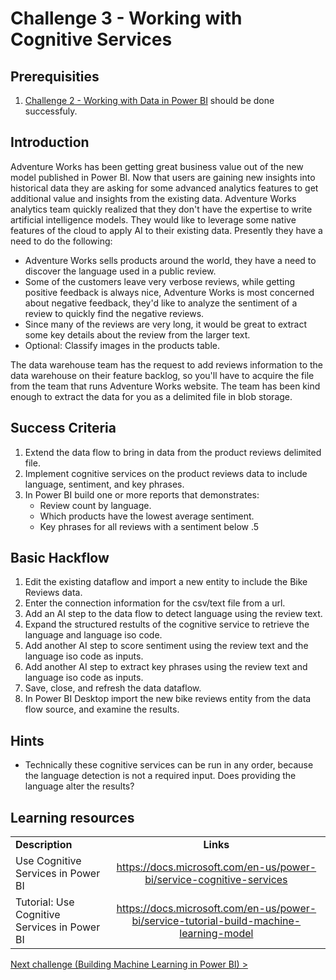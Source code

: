 # Challenge 3 - Working with Cognitive Services

## Prerequisities

1. [Challenge 2 - Working with Data in Power BI](./02-Dataflows.md) should be done successfuly.


## Introduction

Adventure Works has been getting great business value out of the new model published in Power BI.  Now that users are gaining new insights into historical data they are asking for some advanced analytics features to get additional value and insights from the existing data.  Adventure Works analytics team quickly realized that they don't have the expertise to write artificial intelligence models.  They would like to leverage some native features of the cloud to apply AI to their existing data.  Presently they have a need to do the following:
*   Adventure Works sells products around the world, they have a need to discover the language used in a public review.
*   Some of the customers leave very verbose reviews, while getting positive feedback is always nice, Adventure Works is most concerned about negative feedback, they'd like to analyze the sentiment of a review to quickly find the negative reviews.
*   Since many of the reviews are very long, it would be great to extract some key details about the review from the larger text.
*   Optional:  Classify images in the products table.

The data warehouse team has the request to add reviews information to the data warehouse on their feature backlog, so you'll have to acquire the file from the team that runs Adventure Works website.  The team has been kind enough to extract the data for you as a delimited file in blob storage.

## Success Criteria
1.  Extend the data flow to bring in data from the product reviews delimited file.
1.  Implement cognitive services on the product reviews data to include language, sentiment, and key phrases.
1.  In Power BI build one or more reports that demonstrates:
    *   Review count by language.
    *   Which products have the lowest average sentiment.
    * Key phrases for all reviews with a sentiment below .5

## Basic Hackflow
1. Edit the existing dataflow and import a new entity to include the Bike Reviews data.
1. Enter the connection information for the csv/text file from a url.
1. Add an AI step to the data flow to detect language using the review text.
1. Expand the structured restults of the cognitive service to retrieve the language and language iso code.
1. Add another AI step to score sentiment using the review text and the language iso code as inputs.
1. Add another AI step to extract key phrases using the review text and language iso code as inputs.
1. Save, close, and refresh the data dataflow.
1. In Power BI Desktop import the new bike reviews entity from the data flow source, and examine the results.

## Hints

*   Technically these cognitive services can be run in any order, because the language detection is not a required input.  Does providing the language alter the results?


## Learning resources

|                                            |                                                                                                                                                       |
| ------------------------------------------ | :---------------------------------------------------------------------------------------------------------------------------------------------------: |
| **Description**                            |                                                                       **Links**                                                                       |
| Use Cognitive Services in Power BI | <https://docs.microsoft.com/en-us/power-bi/service-cognitive-services> |
| Tutorial: Use Cognitive Services in Power BI | https://docs.microsoft.com/en-us/power-bi/service-tutorial-build-machine-learning-model |

[Next challenge (Building Machine Learning in Power BI) >](./04-PowerBIAutoML.md)